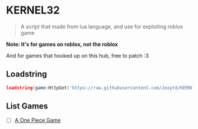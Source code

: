 # KERNEL32

> A script that made from lua language, and use for exploiting roblox game

**Note: It's for games on roblox, not the roblox**

And for games that hooked up on this hub, free to patch :3

## Loadstring
```lua
loadstring(game:HttpGet('https://raw.githubusercontent.com/Jexytd/KERNEL32/main/loader/sc.lua',true))()
```

## List Games
- [ ] [A One Piece Game](https://www.roblox.com/games/8396586868)
